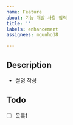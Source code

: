 ```yaml
---
name: Feature
about: 기능 개발 사항 입력
title: ''
labels: enhancement
assignees: mgunho18

---
```


## Description
- 설명 작성

## Todo
- [ ] 목록1
